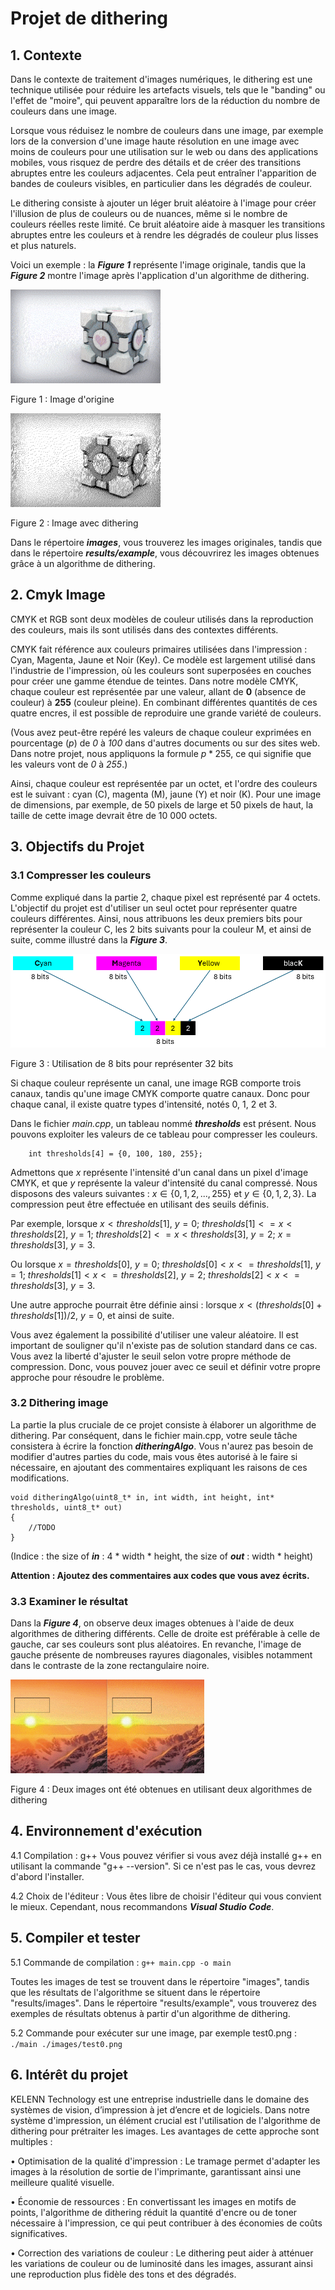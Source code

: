 # Projet de dithering

## 1. Contexte

Dans le contexte de traitement d'images numériques, le dithering est une technique utilisée pour réduire les artefacts visuels, tels que le "banding" ou l'effet de "moire", qui peuvent apparaître lors de la réduction du nombre de couleurs dans une image.

Lorsque vous réduisez le nombre de couleurs dans une image, par exemple lors de la conversion d'une image haute résolution en une image avec moins de couleurs pour une utilisation sur le web ou dans des applications mobiles, vous risquez de perdre des détails et de créer des transitions abruptes entre les couleurs adjacentes. Cela peut entraîner l'apparition de bandes de couleurs visibles, en particulier dans les dégradés de couleur.

Le dithering consiste à ajouter un léger bruit aléatoire à l'image pour créer l'illusion de plus de couleurs ou de nuances, même si le nombre de couleurs réelles reste limité. Ce bruit aléatoire aide à masquer les transitions abruptes entre les couleurs et à rendre les dégradés de couleur plus lisses et plus naturels.

Voici un exemple : la **_Figure 1_** représente l'image originale, tandis que la **_Figure 2_** montre l'image après l'application d'un algorithme de dithering.

<img src="./figure/001.png" alt="Figure 1 : Image d'origine" style="height: 150px"/>

Figure 1 : Image d'origine

<img src="./figure/002.png" alt="Figure 2 : Image avec dithering" style="height: 150px"/>

Figure 2 : Image avec dithering

Dans le répertoire **_images_**, vous trouverez les images originales, tandis que dans le répertoire **_results/example_**, vous découvrirez les images obtenues grâce à un algorithme de dithering.

## 2. Cmyk Image

CMYK et RGB sont deux modèles de couleur utilisés dans la reproduction des couleurs, mais ils sont utilisés dans des contextes différents.

CMYK fait référence aux couleurs primaires utilisées dans l'impression : Cyan, Magenta, Jaune et Noir (Key).
Ce modèle est largement utilisé dans l'industrie de l'impression, où les couleurs sont superposées en couches pour créer une gamme étendue de teintes.
Dans notre modèle CMYK, chaque couleur est représentée par une valeur, allant de **0** (absence de couleur) à **255** (couleur pleine). En combinant différentes quantités de ces quatre encres, il est possible de reproduire une grande variété de couleurs.

(Vous avez peut-être repéré les valeurs de chaque couleur exprimées en pourcentage ($p$) de _0_ à _100_ dans d'autres documents ou sur des sites web. Dans notre projet, nous appliquons la formule $p * 255$, ce qui signifie que les valeurs vont de _0_ à _255_.)

Ainsi, chaque couleur est représentée par un octet, et l'ordre des couleurs est le suivant : cyan (C), magenta (M), jaune (Y) et noir (K). Pour une image de dimensions, par exemple, de 50 pixels de large et 50 pixels de haut, la taille de cette image devrait être de 10 000 octets.

## 3. Objectifs du Projet

### 3.1 Compresser les couleurs

Comme expliqué dans la partie 2, chaque pixel est représenté par 4 octets. L'objectif du projet est d'utiliser un seul octet pour représenter quatre couleurs différentes. Ainsi, nous attribuons les deux premiers bits pour représenter la couleur C, les 2 bits suivants pour la couleur M, et ainsi de suite, comme illustré dans la **_Figure 3_**.

<img src="./figure/003.png" alt="Figure 3 : Utilisation de 8 bits pour représenter 32 bits" style="height: 150px"/>

Figure 3 : Utilisation de 8 bits pour représenter 32 bits

Si chaque couleur représente un canal, une image RGB comporte trois canaux, tandis qu'une image CMYK comporte quatre canaux. Donc pour chaque canal, il existe quatre types d'intensité, notés 0, 1, 2 et 3.

Dans le fichier _main.cpp_, un tableau nommé **_thresholds_** est présent. Nous pouvons exploiter les valeurs de ce tableau pour compresser les couleurs.

```
    int thresholds[4] = {0, 100, 180, 255};
```

Admettons que $x$ représente l'intensité d'un canal dans un pixel d'image CMYK, et que $y$ représente la valeur d'intensité du canal compressé. Nous disposons des valeurs suivantes : $x \in \lbrace 0, 1, 2, ..., 255 \rbrace$ et $y \in \lbrace 0, 1, 2, 3 \rbrace$. La compression peut être effectuée en utilisant des seuils définis. 

Par exemple, lorsque $x < thresholds[1]$, $y = 0$; $thresholds[1] <= x < thresholds[2]$, $y = 1$; $thresholds[2] <= x < thresholds[3]$, $y = 2$; $x = thresholds[3]$, $y = 3$.

Ou lorsque $x = thresholds[0]$, $y = 0$; $thresholds[0] < x <= thresholds[1]$, $y = 1$; $thresholds[1] < x <= thresholds[2]$, $y = 2$; $thresholds[2] < x <= thresholds[3]$, $y = 3$.

Une autre approche pourrait être définie ainsi : lorsque $x < (thresholds[0] + thresholds[1]) / 2$, $y = 0$, et ainsi de suite.

Vous avez également la possibilité d'utiliser une valeur aléatoire. Il est important de souligner qu'il n'existe pas de solution standard dans ce cas. Vous avez la liberté d'ajuster le seuil selon votre propre méthode de compression. Donc, vous pouvez jouer avec ce seuil et définir votre propre approche pour résoudre le problème.

### 3.2 Dithering image

La partie la plus cruciale de ce projet consiste à élaborer un algorithme de dithering. Par conséquent, dans le fichier main.cpp, votre seule tâche consistera à écrire la fonction **_ditheringAlgo_**. Vous n'aurez pas besoin de modifier d'autres parties du code, mais vous êtes autorisé à le faire si nécessaire, en ajoutant des commentaires expliquant les raisons de ces modifications.

```
void ditheringAlgo(uint8_t* in, int width, int height, int* thresholds, uint8_t* out)
{
    //TODO
}
```

(Indice : the size of **_in_** : 4 * width * height, the size of **_out_** : width * height)

**Attention : Ajoutez des commentaires aux codes que vous avez écrits.**

### 3.3 Examiner le résultat

Dans la **_Figure 4_**, on observe deux images obtenues à l'aide de deux algorithmes de dithering différents. Celle de droite est préférable à celle de gauche, car ses couleurs sont plus aléatoires. En revanche, l'image de gauche présente de nombreuses rayures diagonales, visibles notamment dans le contraste de la zone rectangulaire noire.

<img src="./figure/004.png" alt="Figure 4 : Analyser les résultats" style="height: 150px"/>

Figure 4 : Deux images ont été obtenues en utilisant deux algorithmes de dithering

## 4. Environnement d'exécution

4.1 Compilation : g++
Vous pouvez vérifier si vous avez déjà installé g++ en utilisant la commande "g++ --version". Si ce n'est pas le cas, vous devrez d'abord l'installer.

4.2 Choix de l'éditeur : Vous êtes libre de choisir l'éditeur qui vous convient le mieux. Cependant, nous recommandons **_Visual Studio Code_**.

## 5. Compiler et tester

5.1 Commande de compilation : ```g++ main.cpp -o main```

Toutes les images de test se trouvent dans le répertoire "images", tandis que les résultats de l'algorithme se situent dans le répertoire "results/images". Dans le répertoire "results/example", vous trouverez des exemples de résultats obtenus à partir d'un algorithme de dithering.

5.2	Commande pour exécuter sur une image, par exemple test0.png : ```./main ./images/test0.png```

## 6. Intérêt du projet

KELENN Technology est une entreprise industrielle dans le domaine des systèmes de vision, d’impression à jet d’encre et de logiciels. Dans notre système d'impression, un élément crucial est l'utilisation de l'algorithme de dithering pour prétraiter les images. Les avantages de cette approche sont multiples :

•	Optimisation de la qualité d'impression : Le tramage permet d'adapter les images à la résolution de sortie de l'imprimante, garantissant ainsi une meilleure qualité visuelle.

•	Économie de ressources : En convertissant les images en motifs de points, l'algorithme de dithering réduit la quantité d'encre ou de toner nécessaire à l'impression, ce qui peut contribuer à des économies de coûts significatives.

•	Correction des variations de couleur : Le dithering peut aider à atténuer les variations de couleur ou de luminosité dans les images, assurant ainsi une reproduction plus fidèle des tons et des dégradés.




